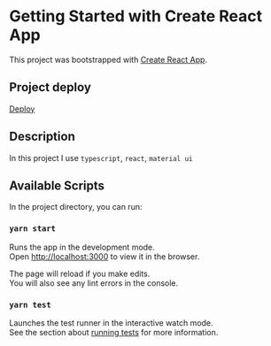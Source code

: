 # Getting Started with Create React App

This project was bootstrapped with [Create React App](https://github.com/facebook/create-react-app).

## Project deploy

[Deploy](https://nikbabukhin.github.io/SimpleCalculator/)

## Description

In this project I use `typescript`, `react`, `material ui`

## Available Scripts

In the project directory, you can run:

### `yarn start`

Runs the app in the development mode.\
Open [http://localhost:3000](http://localhost:3000) to view it in the browser.

The page will reload if you make edits.\
You will also see any lint errors in the console.

### `yarn test`

Launches the test runner in the interactive watch mode.\
See the section about [running tests](https://facebook.github.io/create-react-app/docs/running-tests) for more
information.

